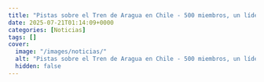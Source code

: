 ```yaml
---
title: "Pistas sobre el Tren de Aragua en Chile - 500 miembros, un líder en Santiago y lavado de dinero"
date: 2025-07-21T01:14:09+0000
categories: [Noticias]
tags: []
cover:
  image: "/images/noticias/"
  alt: "Pistas sobre el Tren de Aragua en Chile - 500 miembros, un líder en Santiago y lavado de dinero"
  hidden: false
---
```



